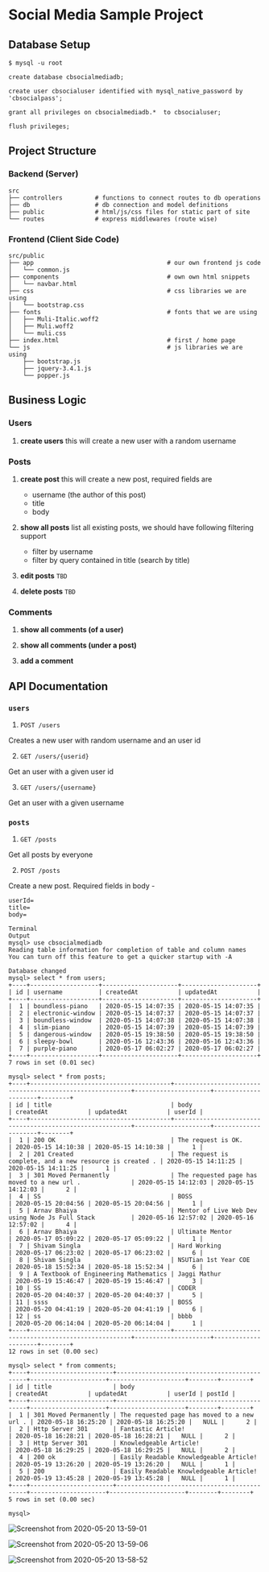# Social Media Sample Project


## Database Setup

```shell
$ mysql -u root
```

```mysql
create database cbsocialmediadb;

create user cbsocialuser identified with mysql_native_password by 'cbsocialpass';

grant all privileges on cbsocialmediadb.*  to cbsocialuser;

flush privileges;
```

## Project Structure

### Backend (Server)
```shell
src
├── controllers         # functions to connect routes to db operations
├── db                  # db connection and model definitions
├── public              # html/js/css files for static part of site
└── routes              # express middlewares (route wise)
```

### Frontend (Client Side Code)

```shell
src/public
├── app                                     # our own frontend js code
│   └── common.js
├── components                              # own own html snippets
│   └── navbar.html
├── css                                     # css libraries we are using
│   └── bootstrap.css
├── fonts                                   # fonts that we are using
│   ├── Muli-Italic.woff2
│   ├── Muli.woff2
│   └── muli.css
├── index.html                              # first / home page
└── js                                      # js libraries we are using
    ├── bootstrap.js
    ├── jquery-3.4.1.js
    └── popper.js

```
## Business Logic 

### Users

1. **create users** 
    this will create a new user with a random username

### Posts

1. **create post**
    this will create a new post, required fields are 
    - username (the author of this post)
    - title
    - body 

2. **show all posts**
    list all existing posts, we should have following filtering support

    - filter by username
    - filter by query contained in title (search by title)

3. **edit posts** `TBD`

4. **delete posts** `TBD` 

### Comments 

1. **show all comments (of a user)**

2. **show all comments (under a post)**

3. **add a comment**


## API Documentation 

### `users` 

1. `POST /users` 

Creates a new user with random username and an user id

2. `GET /users/{userid}`

Get an user with a given user id

3. `GET /users/{username}`

Get an user with a given username


### `posts` 

1. `GET /posts` 

Get all posts by everyone 

2. `POST /posts` 

Create a new post. 
Required fields in body - 

```
userId=
title=
body=
```



```
Terminal
Output 
mysql> use cbsocialmediadb
Reading table information for completion of table and column names
You can turn off this feature to get a quicker startup with -A

Database changed
mysql> select * from users;
+----+-------------------+---------------------+---------------------+
| id | username          | createdAt           | updatedAt           |
+----+-------------------+---------------------+---------------------+
|  1 | boundless-piano   | 2020-05-15 14:07:35 | 2020-05-15 14:07:35 |
|  2 | electronic-window | 2020-05-15 14:07:37 | 2020-05-15 14:07:37 |
|  3 | boundless-window  | 2020-05-15 14:07:38 | 2020-05-15 14:07:38 |
|  4 | slim-piano        | 2020-05-15 14:07:39 | 2020-05-15 14:07:39 |
|  5 | dangerous-window  | 2020-05-15 19:38:50 | 2020-05-15 19:38:50 |
|  6 | sleepy-bowl       | 2020-05-16 12:43:36 | 2020-05-16 12:43:36 |
|  7 | purple-piano      | 2020-05-17 06:02:27 | 2020-05-17 06:02:27 |
+----+-------------------+---------------------+---------------------+
7 rows in set (0.01 sec)

mysql> select * from posts;
+----+---------------------------------------+----------------------------------------------------------+---------------------+---------------------+--------+
| id | title                                 | body                                                     | createdAt           | updatedAt           | userId |
+----+---------------------------------------+----------------------------------------------------------+---------------------+---------------------+--------+
|  1 | 200 OK                                | The request is OK.                                       | 2020-05-15 14:10:38 | 2020-05-15 14:10:38 |      1 |
|  2 | 201 Created                           | The request is complete, and a new resource is created . | 2020-05-15 14:11:25 | 2020-05-15 14:11:25 |      1 |
|  3 | 301 Moved Permanently                 | The requested page has moved to a new url .              | 2020-05-15 14:12:03 | 2020-05-15 14:12:03 |      2 |
|  4 | SS                                    | BOSS                                                     | 2020-05-15 20:04:56 | 2020-05-15 20:04:56 |      1 |
|  5 | Arnav Bhaiya                          | Mentor of Live Web Dev using Node Js Full Stack          | 2020-05-16 12:57:02 | 2020-05-16 12:57:02 |      4 |
|  6 | Arnav Bhaiya                          | Ultimate Mentor                                          | 2020-05-17 05:09:22 | 2020-05-17 05:09:22 |      1 |
|  7 | Shivam Singla                         | Hard Working                                             | 2020-05-17 06:23:02 | 2020-05-17 06:23:02 |      6 |
|  8 | Shivam Singla                         | NSUTian 1st Year COE                                     | 2020-05-18 15:52:34 | 2020-05-18 15:52:34 |      6 |
|  9 | A Textbook of Engineering Mathematics | Jaggi Mathur                                             | 2020-05-19 15:46:47 | 2020-05-19 15:46:47 |      3 |
| 10 | SS                                    | CODER                                                    | 2020-05-20 04:40:37 | 2020-05-20 04:40:37 |      5 |
| 11 | ssss                                  | BOSS                                                     | 2020-05-20 04:41:19 | 2020-05-20 04:41:19 |      6 |
| 12 | ss                                    | bbbb                                                     | 2020-05-20 06:14:04 | 2020-05-20 06:14:04 |      1 |
+----+---------------------------------------+----------------------------------------------------------+---------------------+---------------------+--------+
12 rows in set (0.00 sec)

mysql> select * from comments;
+----+-----------------------+---------------------------------------------+---------------------+---------------------+--------+--------+
| id | title                 | body                                        | createdAt           | updatedAt           | userId | postId |
+----+-----------------------+---------------------------------------------+---------------------+---------------------+--------+--------+
|  1 | 301 Moved Permanently | The requested page has moved to a new url . | 2020-05-18 16:25:20 | 2020-05-18 16:25:20 |   NULL |      2 |
|  2 | Http Server 301       | Fantastic Article!                          | 2020-05-18 16:28:21 | 2020-05-18 16:28:21 |   NULL |      2 |
|  3 | Http Server 301       | Knowledgeable Article!                      | 2020-05-18 16:29:25 | 2020-05-18 16:29:25 |   NULL |      2 |
|  4 | 200 ok                | Easily Readable Knowledgeable Article!      | 2020-05-19 13:26:20 | 2020-05-19 13:26:20 |   NULL |      1 |
|  5 | 200                   | Easily Readable Knowledgeable Article!      | 2020-05-19 13:45:28 | 2020-05-19 13:45:28 |   NULL |      1 |
+----+-----------------------+---------------------------------------------+---------------------+---------------------+--------+--------+
5 rows in set (0.00 sec)

mysql> 

```




![Screenshot from 2020-05-20 13-59-01](https://user-images.githubusercontent.com/55014891/82451111-2c455000-9acb-11ea-8b0f-d339530e644d.png)


![Screenshot from 2020-05-20 13-59-06](https://user-images.githubusercontent.com/55014891/82451115-2d767d00-9acb-11ea-85c4-6d303bf0faaa.png)

![Screenshot from 2020-05-20 13-58-52](https://user-images.githubusercontent.com/55014891/82451100-29e2f600-9acb-11ea-9b51-98400e51916d.png)
